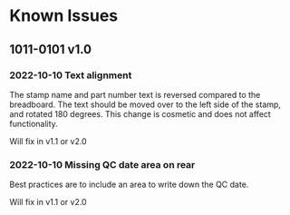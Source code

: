 # Known Issues
## 1011-0101 v1.0
### 2022-10-10 Text alignment

The stamp name and part number text is reversed compared to the breadboard. The text should be moved over to the left side of the stamp, and rotated 180 degrees. This change is cosmetic and does not affect functionality.

Will fix in v1.1 or v2.0

### 2022-10-10 Missing QC date area on rear
Best practices are to include an area to write down the QC date.

Will fix in v1.1 or v2.0